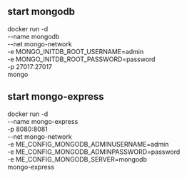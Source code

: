 ## start mongodb
 docker run -d \
--name mongodb \
--net mongo-network \
-e MONGO_INITDB_ROOT_USERNAME=admin \
-e MONGO_INITDB_ROOT_PASSWORD=password \
-p 27017:27017 \
mongo



## start mongo-express
docker run -d \
--name mongo-express \
-p 8080:8081 \
--net mongo-network \
-e ME_CONFIG_MONGODB_ADMINUSERNAME=admin \
-e ME_CONFIG_MONGODB_ADMINPASSWORD=password \
-e ME_CONFIG_MONGODB_SERVER=mongodb \
mongo-express